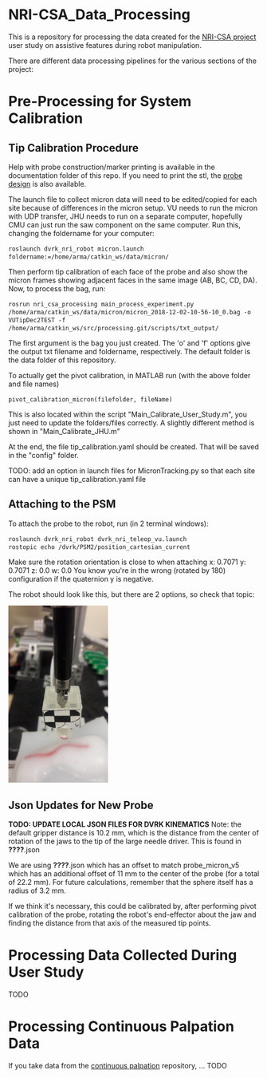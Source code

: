 # NRI-CSA_Data_Processing

This is a repository for processing the data created for the [NRI-CSA project](http://nri-csa.vuse.vanderbilt.edu/joomla/) user study on assistive features during robot manipulation.

There are different data processing pipelines for the various sections of the project:

# Pre-Processing for System Calibration

## Tip Calibration Procedure
Help with probe construction/marker printing is available in the documentation folder of this repo. If you need to print the stl, the [probe design](https://github.com/vu-arma-dev/cpd-registration/tree/master/userstudy_data/UserStudy3DPrints) is also available.

The launch file to collect micron data will need to be edited/copied for each site because of differences in the micron setup. VU needs to run the micron with UDP transfer, JHU needs to run on a separate computer, hopefully CMU can just run the saw component on the same computer. Run this, changing the foldername for your computer:

```
roslaunch dvrk_nri_robot micron.launch foldername:=/home/arma/catkin_ws/data/micron/
```

Then perform tip calibration of each face of the probe and also show the micron frames showing adjacent faces in the same image (AB, BC, CD, DA). Now, to process the bag, run:

```
rosrun nri_csa_processing main_process_experiment.py /home/arma/catkin_ws/data/micron/micron_2018-12-02-10-56-10_0.bag -o VUTipDec2TEST -f /home/arma/catkin_ws/src/processing.git/scripts/txt_output/
```

The first argument is the bag you just created. The 'o' and 'f' options give the output txt filename and foldername, respectively. The default folder is the data folder of this repository.

To actually get the pivot calibration, in MATLAB run (with the above folder and file names)

```
pivot_calibration_micron(filefolder, fileName)
```

This is also located within the script "Main_Calibrate_User_Study.m", you just need to update the folders/files correctly. A slightly different method is shown in "Main_Calibrate_JHU.m"

At the end, the file tip_calibration.yaml should be created. That will be saved in the "config" folder.

TODO: add an option in launch files for MicronTracking.py so that each site can have a unique tip_calibration.yaml file

## Attaching to the PSM
To attach the probe to the robot, run (in 2 terminal windows): 

```
roslaunch dvrk_nri_robot dvrk_nri_teleop_vu.launch
rostopic echo /dvrk/PSM2/position_cartesian_current
```

Make sure the rotation orientation is close to when attaching
x: 0.7071
y: 0.7071
z: 0.0
w: 0.0
 You know you're in the wrong (rotated by 180) configuration if the quaternion y is negative.

 The robot should look like this, but there are 2 options, so check that topic:

<img src="https://raw.githubusercontent.com/rmyasin/NRI-CSA_Data_Processing/master/documentation/micron_attach_pose.jpg" alt="attachment_pose" width="200"/>

## Json Updates for New Probe
**TODO: UPDATE LOCAL JSON FILES FOR DVRK KINEMATICS**
Note: the default gripper distance is 10.2 mm, which is the distance from the center of rotation of the jaws to the tip of the large needle driver. This is found in **????**.json

 We are using **????**.json which has an offset to match probe_micron_v5 which has an additional offset of 11 mm to the center of the probe (for a total of 22.2 mm). For future calculations, remember that the sphere itself has a radius of 3.2 mm.
 
If we think it's necessary, this could be calibrated by, after performing pivot calibration of the probe, rotating the robot's end-effector about the jaw and finding the distance from that axis of the measured tip points.

# Processing Data Collected During User Study
TODO

# Processing Continuous Palpation Data
If you take data from the [continuous palpation]() repository, ... TODO


